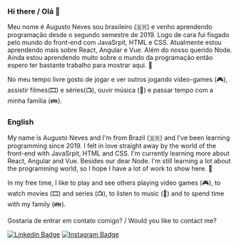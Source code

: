 ### Hi there / Olá 👋

Meu nome é Augusto Neves sou brasileiro (🇧🇷) e venho aprendendo programação desde o segundo semestre de 2019. Logo de cara fui fisgado pelo mundo do front-end com JavaSrpit, HTML e CSS. Atualmente estou aprendendo mais sobre React, Angular e Vue. Além do nosso querido Node. Ainda estou aprendendo muito sobre o mundo da programação então espero ter bastante trabalho para mostrar aqui. 💪

No meu tempo livre gosto de jogar e ver outros jogando video-games (🎮), assistir filmes(🎞️) e séries(📺), ouvir música (🎵) e passar tempo com a minha família (👪). 

### English

My name is Augusto Neves and I'm from Brazil (🇧🇷) and I've been learning programming since 2019. I felt in love straight away by the world of the front-end with JavaSrpit, HTML and CSS. I'm currently learning more about React, Angular and Vue. Besides our dear Node. I'm still learning a lot about the programming world, so I hope I have a lot of work to show here. 💪

In my free time, I like to play and see others playing video games (🎮), to watch movies (🎞️) and series (📺), to listen to music (🎵) and to spend time with my family (👪).



Gostaria de entrar em contato comigo? / Would you like to contact me? 

[![Linkedin Badge](https://img.shields.io/badge/-LinkedIn-blue?style=flat-square&logo=Linkedin&logoColor=white&link=https://www.linkedin.com/in/augusto-neves-066b7b1ab)](https://www.linkedin.com/in/augusto-neves-066b7b1ab)
[![Instagram Badge](https://img.shields.io/badge/-Instagram-ea5f63?style=flat-square&labelColor=ea5f63&logo=instagram&logoColor=white&link=https://www.instagram.com/_augusto_neves/)](https://www.instagram.com/_augusto_neves/)


<!--
**Augusto-Neves/Augusto-Neves** is a ✨ _special_ ✨ repository because its `README.md` (this file) appears on your GitHub profile.

Here are some ideas to get you started:

- 🔭 I’m currently working on ...
- 🌱 I’m currently learning ...
- 👯 I’m looking to collaborate on ...
- 🤔 I’m looking for help with ...
- 💬 Ask me about ...
- 📫 How to reach me: ...
- 😄 Pronouns: ...
- ⚡ Fun fact: ...
-->
